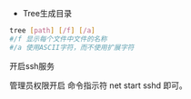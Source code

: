 - Tree生成目录
```bash
tree [path] [/f] [/a]
#/f 显示每个文件中文件的名称
#/a 使用ASCII字符，而不使用扩展字符
```


开启ssh服务

管理员权限开启 命令指示符
net start sshd 即可。
